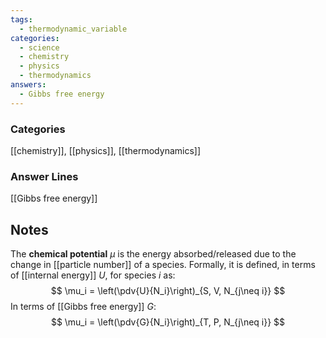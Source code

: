 ```yaml
---
tags:
  - thermodynamic_variable
categories:
  - science
  - chemistry
  - physics
  - thermodynamics
answers:
  - Gibbs free energy
---
```

### Categories
[[chemistry]], [[physics]], [[thermodynamics]]

### Answer Lines
[[Gibbs free energy]]

## Notes
The **chemical potential** $\mu$ is the energy absorbed/released due to the change in [[particle number]] of a species. Formally, it is defined, in terms of [[internal energy]] $U$, for species $i$ as:
$$
\mu_i = \left(\pdv{U}{N_i}\right)_{S, V, N_{j\neq i}}
$$
In terms of [[Gibbs free energy]] $G$:
$$
\mu_i = \left(\pdv{G}{N_i}\right)_{T, P, N_{j\neq i}}
$$
